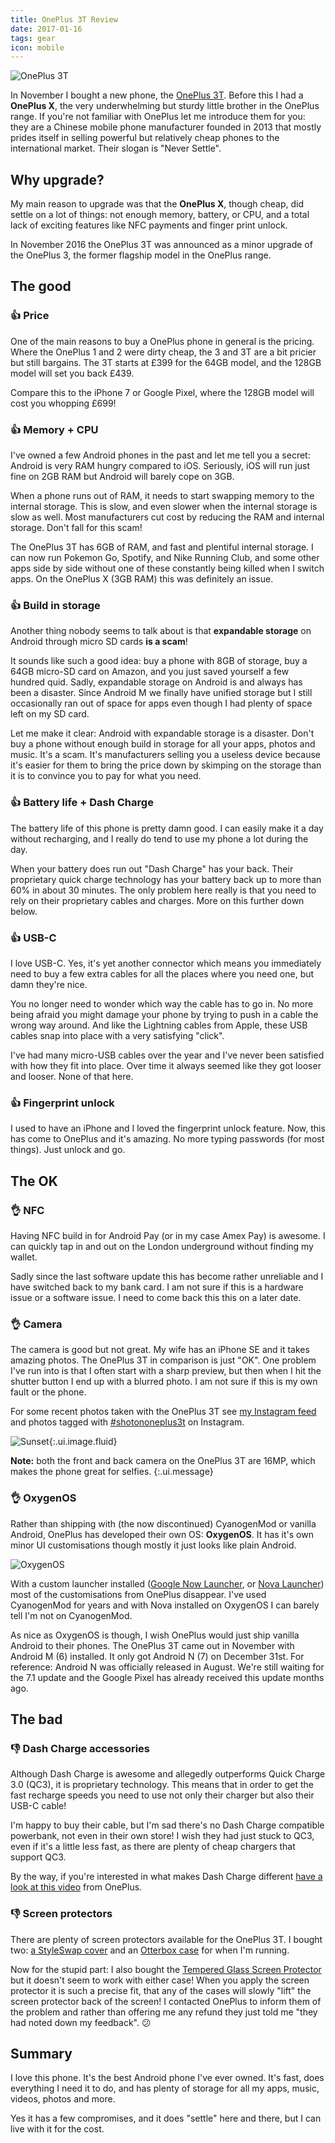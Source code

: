 ```yaml
---
title: OnePlus 3T Review
date: 2017-01-16
tags: gear
icon: mobile
---
```


![OnePlus 3T](../images/blog/2017/oneplus-3t-review/oneplus-3t.jpg)

In November I bought a new phone, the [OnePlus 3T](https://oneplus.net/). Before this I had a __OnePlus X__, the very underwhelming but sturdy little brother in the OnePlus range. If you're not familiar with OnePlus let me introduce them for you: they are a Chinese mobile phone manufacturer founded in 2013 that mostly prides itself in selling powerful but relatively cheap phones to the international market. Their slogan is "Never Settle".

## Why upgrade?

My main reason to upgrade was that the __OnePlus X__, though cheap, did settle on a lot of things: not enough memory, battery, or CPU, and a total lack of exciting features like NFC payments and finger print unlock.

In November 2016 the OnePlus 3T was announced as a minor upgrade of the OnePlus 3, the former flagship model in the OnePlus range.

## The good

### 👍 Price

One of the main reasons to buy a OnePlus phone in general is the pricing. Where the OnePlus 1 and 2 were dirty cheap, the 3 and 3T are a bit pricier but still bargains. The 3T starts at £399 for the 64GB model, and the 128GB model will set you back £439.

Compare this to the iPhone 7 or Google Pixel, where the 128GB model will cost you whopping £699!

### 👍 Memory + CPU

I've owned a few Android phones in the past and let me tell you a secret: Android is very RAM hungry compared to iOS. Seriously, iOS will run just fine on 2GB RAM but Android will barely cope on 3GB.

When a phone runs out of RAM, it needs to start swapping memory to the internal storage. This is slow, and even slower when the internal storage is slow as well. Most manufacturers cut cost by reducing the RAM and internal storage. Don't fall for this scam!

The OnePlus 3T has 6GB of RAM, and fast and plentiful internal storage. I can now run Pokemon Go, Spotify, and Nike Running Club, and some other apps side by side without one of these constantly being killed when I switch apps. On the OnePlus X (3GB RAM) this was definitely an issue.

### 👍 Build in storage

Another thing nobody seems to talk about is that __expandable storage__ on Android through micro SD cards __is a scam__!

It sounds like such a good idea: buy a phone with 8GB of storage, buy a 64GB micro-SD card on Amazon, and you just saved yourself a few hundred quid. Sadly, expandable storage on Android is and always has been a disaster. Since Android M we finally have unified storage but I still occasionally ran out of space for apps even though I had plenty of space left on my SD card.

Let me make it clear: Android with expandable storage is a disaster. Don't buy a phone without enough build in storage for all your apps, photos and music. It's a scam. It's manufacturers selling you a useless device because it's easier for them to bring the price down by skimping on the storage than it is to convince you to pay for what you need.

### 👍 Battery life + Dash Charge

The battery life of this phone is pretty damn good. I can easily make it a day without recharging, and I really do tend to use my phone a lot during the day.

When your battery does run out "Dash Charge" has your back. Their proprietary quick charge technology has your battery back up to more than 60% in about 30 minutes. The only problem here really is that you need to rely on their proprietary cables and charges. More on this further down below.

### 👍 USB-C

I love USB-C. Yes, it's yet another connector which means you immediately need to buy a few extra cables for all the places where you need one, but damn they're nice.

You no longer need to wonder which way the cable has to go in. No more being afraid you might damage your phone by trying to push in a cable the wrong way around. And like the Lightning cables from Apple, these USB cables snap into place with a very satisfying "click".

I've had many micro-USB cables over the year and I've never been satisfied with how they fit into place. Over time it always seemed like they got looser and looser. None of that here.

### 👍 Fingerprint unlock

I used to have an iPhone and I loved the fingerprint unlock feature. Now, this has come to OnePlus and it's amazing. No more typing passwords (for most things). Just unlock and go.

## The OK

### 👌 NFC

Having NFC build in for Android Pay (or in my case Amex Pay) is awesome. I can quickly tap in and out on the London underground without finding my wallet.

Sadly since the last software update this has become rather unreliable and I have switched back to my bank card. I am not sure if this is a hardware issue or a software issue. I need to come back this this on a later date.

### 👌 Camera

The camera is good but not great. My wife has an iPhone SE and it takes amazing photos. The OnePlus 3T in comparison is just "OK". One problem I've run into is that I often start with a sharp preview, but then when I hit the shutter button I end up with a blurred photo. I am not sure if this is my own fault or the phone.

For some recent photos taken with the OnePlus 3T see [my Instagram feed](https://www.instagram.com/cristiano_betta/) and photos tagged with [#shotononeplus3t](https://www.instagram.com/explore/tags/shotononeplus3t/) on Instagram.

![Sunset](../images/blog/2017/oneplus-3t-review/shot.jpg){:.ui.image.fluid}


__Note:__ both the front and back camera on the OnePlus 3T are 16MP, which makes the phone great for selfies.
{:.ui.message}

### 👌 OxygenOS

Rather than shipping with (the now discontinued) CyanogenMod or vanilla Android, OnePlus has developed their own OS: __OxygenOS__. It has it's own minor UI  customisations though mostly it just looks like plain Android.

![OxygenOS](../images/blog/2017/oneplus-3t-review/oxygenos.png)

With a custom launcher  installed ([Google Now Launcher](https://play.google.com/store/apps/details?id=com.google.android.launcher), or [Nova Launcher](https://play.google.com/store/apps/details?id=com.teslacoilsw.launcher)) most of the customisations from OnePlus disappear. I've used CyanogenMod for years and with Nova installed on OxygenOS I can barely tell I'm not on CyanogenMod.

As nice as OxygenOS is though, I wish OnePlus would just ship vanilla Android to their phones. The OnePlus 3T came out in November with Android M (6) installed. It only got Android N (7) on December 31st. For reference: Android N was officially released in August.  We're still waiting for the 7.1 update and the Google Pixel has already received this update months ago.

## The bad

### 👎 Dash Charge accessories

Although Dash Charge is awesome and allegedly outperforms Quick Charge 3.0 (QC3), it is proprietary technology. This means that in order to get the fast recharge speeds you need to use not only their charger but also their USB-C cable!

I'm happy to buy their cable, but I'm sad there's no Dash Charge compatible powerbank, not even in their own store! I wish they had just stuck to QC3, even if it's a little less fast, as there are plenty of cheap chargers that support QC3.

By the way, if you're interested in what makes Dash Charge different [have a look at this video](https://www.youtube.com/watch?v=mpQIDeu1DCE) from OnePlus.

### 👎 Screen protectors

There are plenty of screen protectors available for the OnePlus 3T. I bought two: [a StyleSwap cover](https://oneplus.net/uk/oneplus-2-styleswap-cover) and an [Otterbox case](https://oneplus.net/uk/otterbox-case-for-oneplus-3-3t) for when I'm running.

Now for the stupid part: I also bought the [Tempered Glass Screen Protector](https://oneplus.net/uk/oneplus-3-3t-curved-tempered-glass-screen-protector) but it doesn't seem to work with either case! When you apply the screen protector it is such a precise fit, that any of the cases will slowly "lift" the screen protector back of the screen! I contacted OnePlus to inform them of the problem and rather than offering me any refund they just told me "they had noted down my feedback". 😕

## Summary

I love this phone. It's the best Android phone I've ever owned. It's fast, does everything I need it to do, and has plenty of storage for all my apps, music, videos, photos and more.

Yes it has a few compromises, and it does "settle" here and there, but I can live with it for the cost.
